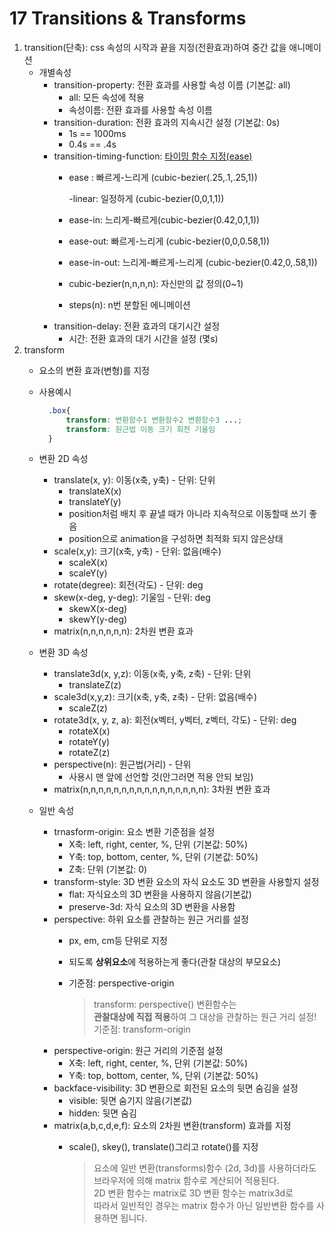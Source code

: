 # 17 Transitions & Transforms

1. transition\(단축\): css 속성의 시작과 끝을 지정\(전환효과\)하여 중간 값을 애니메이션
   * 개별속성
     * transition-property: 전환 효과를 사용할 속성 이름 \(기본값: all\)
       * all: 모든 속성에 적용
       * 속성이름: 전환 효과를 사용할 속성 이름
     * transition-duration: 전환 효과의 지속시간 설정 \(기본값: 0s\)
       * 1s == 1000ms
       * 0.4s == .4s
     * transition-timing-function: [타이밍 함수 지정\(ease\)](https://easings.net/)
       * ease : 빠르게-느리게 \(cubic-bezier\(.25,.1,.25,1\)\)

         -linear: 일정하게 \(cubic-bezier\(0,0,1,1\)\)

       * ease-in: 느리게-빠르게\(cubic-bezier\(0.42,0,1,1\)\)
       * ease-out: 빠르게-느리게 \(cubic-bezier\(0,0,0.58,1\)\)
       * ease-in-out: 느리게-빠르게-느리게 \(cubic-bezier\(0.42,0,.58,1\)\)
       * cubic-bezier\(n,n,n,n\): 자신만의 값 정의\(0~1\)
       * steps\(n\): n번 분할된 에니메이션
     * transition-delay: 전환 효과의 대기시간 설정
       * 시간: 전환 효과의 대기 시간을 설정 \(몇s\)
2. transform
   * 요소의 변환 효과\(변형\)를 지정
   * 사용예시

     ```css
       .box{
           transform: 변환함수1 변환함수2 변환함수3 ...;
           transform: 원근법 이동 크기 회전 기울임
       }
     ```

   * 변환 2D 속성
     * translate\(x, y\): 이동\(x축, y축\) - 단위: 단위
       * translateX\(x\)
       * translateY\(y\)
       * position처럼 배치 후 끝낼 때가 아니라 지속적으로 이동할때 쓰기 좋음
       * position으로 animation을 구성하면 최적화 되지 않은상태 
     * scale\(x,y\): 크기\(x축, y축\) - 단위: 없음\(배수\)
       * scaleX\(x\)
       * scaleY\(y\)
     * rotate\(degree\): 회전\(각도\) - 단위: deg
     * skew\(x-deg, y-deg\): 기울임 - 단위: deg
       * skewX\(x-deg\)
       * skewY\(y-deg\)
     * matrix\(n,n,n,n,n,n\): 2차원 변환 효과
   * 변환 3D 속성
     * translate3d\(x, y,z\): 이동\(x축, y축, z축\) - 단위: 단위
       * translateZ\(z\)
     * scale3d\(x,y,z\): 크기\(x축, y축, z축\) - 단위: 없음\(배수\)
       * scaleZ\(z\)
     * rotate3d\(x, y, z, a\): 회전\(x벡터, y벡터, z벡터, 각도\) - 단위: deg
       * rotateX\(x\)
       * rotateY\(y\)
       * rotateZ\(z\)
     * perspective\(n\): 원근법\(거리\) - 단위
       * 사용시 맨 앞에 선언할 것\(안그러면 적용 안되 보임\)
     * matrix\(n,n,n,n,n,n,n,n,n,n,n,n,n,n,n,n\): 3차원 변환 효과
   * 일반 속성
     * trnasform-origin: 요소 변환 기준점을 설정
       * X축: left, right, center, %, 단위 \(기본값: 50%\)
       * Y축: top, bottom, center, %, 단위 \(기본값: 50%\)
       * Z축: 단위 \(기본값: 0\)
     * transform-style: 3D 변환 요소의 자식 요소도 3D 변환을 사용할지 설정
       * flat: 자식요소의 3D 변환을 사용하지 않음\(기본값\)
       * preserve-3d: 자식 요소의 3D 변환을 사용함
     * perspective: 하위 요소를 관찰하는 원근 거리를 설정
       * px, em, cm등 단위로 지정
       * 되도록 **상위요소**에 적용하는게 좋다\(관찰 대상의 부모요소\)
       * 기준점: perspective-origin

         > transform: perspective\(\) 변환함수는  
         > **관찰대상에 직접 적용**하여 그 대상을 관찰하는 원근 거리 설정!  
         > 기준점: transform-origin
     * perspective-origin: 원근 거리의 기준점 설정
       * X축: left, right, center, %, 단위 \(기본값: 50%\)
       * Y축: top, bottom, center, %, 단위 \(기본값: 50%\)
     * backface-visibility: 3D 변환으로 회전된 요소의 뒷면 숨김을 설정
       * visible: 뒷면 숨기지 않음\(기본값\)
       * hidden: 뒷면 숨김
     * matrix\(a,b,c,d,e,f\): 요소의 2차원 변환\(transform\) 효과를 지정
       * scale\(\), skey\(\), translate\(\)그리고 rotate\(\)를 지정

         > 요소에 일반 변환\(transforms\)함수 \(2d, 3d\)를 사용하더라도  
         > 브라우저에 의해 matrix 함수로 계산되어 적용된다.  
         > 2D 변환 함수는 matrix로 3D 변환 함수는 matrix3d로  
         > 따라서 일반적인 경우는 matrix 함수가 아닌 일반변환 함수를 사용하면 됩니다.

